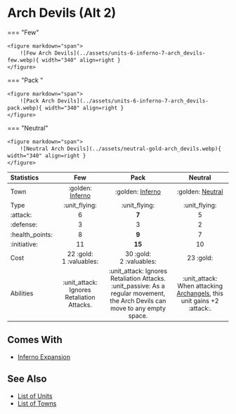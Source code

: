 # Arch Devils (Alt 2)

=== "Few"

	<figure markdown="span">
		![Few Arch Devils](../assets/units-6-inferno-7-arch_devils-few.webp){ width="340" align=right }
	</figure>

=== "Pack "

	<figure markdown="span">
		![Pack Arch Devils](../assets/units-6-inferno-7-arch_devils-pack.webp){ width="340" align=right }
	</figure>

=== "Neutral"

	<figure markdown="span">
		![Neutral Arch Devils](../assets/neutral-gold-arch_devils.webp){ width="340" align=right }
	</figure>


| Statistics | Few | Pack | Neutral |
| :--- | :---: | :---: | :---: |
| Town | :golden: [Inferno](../towns/inferno.md) | :golden: [Inferno](../towns/inferno.md) | :golden: [Neutral](../towns/neutral.md) |
| Type | :unit_flying: | :unit_flying: | :unit_flying: |
| :attack: | 6 | **7** | 5 |
| :defense: | 3 | 3 | 2 |
| :health_points: | 8 | **9** | 7 |
| :initiative: | 11 | **15** | 10 |
| Cost | 22 :gold:<br>1 :valuables: | 30 :gold:<br>2 :valuables: | 23 :gold: |
| Abilities | :unit_attack: Ignores Retaliation Attacks. | :unit_attack: Ignores Retaliation Attacks.<br>:unit_passive: As a regular movement, the Arch Devils can move to any empty space. | :unit_attack: When attacking [Archangels](archangels.md), this unit gains +2 :attack:. |


## Comes With

- [Inferno Expansion](../content.md)


## See Also

- [List of Units](index.md)
- [List of Towns](../towns/index.md)
